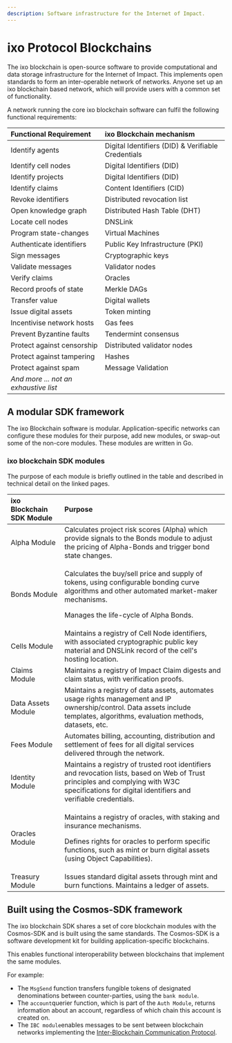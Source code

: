 ```yaml
---
description: Software infrastructure for the Internet of Impact.
---
```


# ixo Protocol Blockchains

The ixo blockchain is open-source software to provide computational and data storage infrastructure for the Internet of Impact. This implements open standards to form an inter-operable network of networks. Anyone set up an ixo blockchain based network, which will provide users with a common set of functionality. 

A network running the core ixo blockchain software can fulfil the following functional requirements: 

| Functional Requirement | ixo Blockchain mechanism |
| :--- | :--- |
| Identify agents | Digital Identifiers \(DID\) & Verifiable Credentials |
| Identify cell nodes | Digital Identifiers \(DID\) |
| Identify projects | Digital Identifiers \(DID\) |
| Identify claims | Content Identifiers \(CID\) |
| Revoke identifiers | Distributed revocation list |
| Open knowledge graph | Distributed Hash Table \(DHT\) |
| Locate cell nodes | DNSLink |
| Program state-changes | Virtual Machines |
| Authenticate identifiers | Public Key Infrastructure \(PKI\) |
| Sign messages | Cryptographic keys |
| Validate messages | Validator nodes |
| Verify claims | Oracles |
| Record proofs of state | Merkle DAGs |
| Transfer value | Digital wallets |
| Issue digital assets | Token minting |
| Incentivise network hosts | Gas fees |
| Prevent Byzantine faults | Tendermint consensus |
| Protect against censorship | Distributed validator nodes |
| Protect against tampering | Hashes |
| Protect against spam | Message Validation |
| _And more ... not an exhaustive list_ |  |

## A modular SDK framework

The ixo Blockchain software is modular. Application-specific networks can configure these modules for their purpose, add new modules, or swap-out some of the non-core modules. These modules are written in Go.

### ixo blockchain SDK modules

The purpose of each module is briefly outlined in the table and described in technical detail on the linked pages.

<table>
  <thead>
    <tr>
      <th style="text-align:left">ixo Blockchain SDK Module</th>
      <th style="text-align:left">Purpose</th>
    </tr>
  </thead>
  <tbody>
    <tr>
      <td style="text-align:left">Alpha Module</td>
      <td style="text-align:left">Calculates project risk scores (Alpha) which provide signals to the Bonds
        module to adjust the pricing of Alpha-Bonds and trigger bond state changes.</td>
    </tr>
    <tr>
      <td style="text-align:left">Bonds Module</td>
      <td style="text-align:left">
        <p>Calculates the buy/sell price and supply of tokens, using configurable
          bonding curve algorithms and other automated market-maker mechanisms.</p>
        <p>Manages the life-cycle of Alpha Bonds.</p>
      </td>
    </tr>
    <tr>
      <td style="text-align:left">Cells Module</td>
      <td style="text-align:left">Maintains a registry of Cell Node identifiers, with associated cryptographic
        public key material and DNSLink record of the cell&apos;s hosting location.</td>
    </tr>
    <tr>
      <td style="text-align:left">Claims Module</td>
      <td style="text-align:left">Maintains a registry of Impact Claim digests and claim status, with verification
        proofs.</td>
    </tr>
    <tr>
      <td style="text-align:left">Data Assets Module</td>
      <td style="text-align:left">Maintains a registry of data assets, automates usage rights management
        and IP ownership/control. Data assets include templates, algorithms, evaluation
        methods, datasets, etc.</td>
    </tr>
    <tr>
      <td style="text-align:left">Fees Module</td>
      <td style="text-align:left">Automates billing, accounting, distribution and settlement of fees for
        all digital services delivered through the network.</td>
    </tr>
    <tr>
      <td style="text-align:left">Identity Module</td>
      <td style="text-align:left">Maintains a registry of trusted root identifiers and revocation lists,
        based on Web of Trust principles and complying with W3C specifications
        for digital identifiers and verifiable credentials.</td>
    </tr>
    <tr>
      <td style="text-align:left">Oracles Module</td>
      <td style="text-align:left">
        <p>Maintains a registry of oracles, with staking and insurance mechanisms.</p>
        <p>Defines rights for oracles to perform specific functions, such as mint
          or burn digital assets (using Object Capabilities).</p>
      </td>
    </tr>
    <tr>
      <td style="text-align:left">Treasury Module</td>
      <td style="text-align:left">Issues standard digital assets through mint and burn functions. Maintains
        a ledger of assets.</td>
    </tr>
  </tbody>
</table>



## Built using the Cosmos-SDK framework 

The ixo blockchain SDK shares a set of core blockchain modules with the Cosmos-SDK and is built using the same standards. The Cosmos-SDK is a software development kit for building application-specific blockchains. 

This enables functional interoperability between blockchains that implement the same modules.  

For example: 

* The `MsgSend` function transfers fungible tokens of designated denominations between counter-parties, using the `bank module`.  
* The `account`querier function, which is part of the `Auth Module`, returns information about an account, regardless of which chain this account is created on. 
* The `IBC module`enables messages to be sent between blockchain networks implementing the [Inter-Blockchain Communication Protocol](https://cosmos.network/ibc).  

